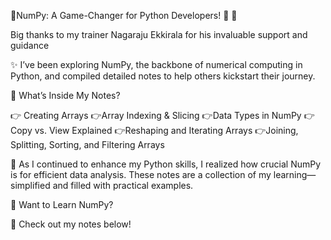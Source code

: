 🚀NumPy: A Game-Changer for Python Developers! 🧠 💫 

Big thanks to my trainer Nagaraju Ekkirala for his invaluable support and guidance 

✨ I’ve been exploring NumPy, the backbone of numerical computing in Python, and compiled detailed notes to help others kickstart their journey.

📘 What’s Inside My Notes?

👉 Creating Arrays
👉Array Indexing & Slicing
👉Data Types in NumPy
👉Copy vs. View Explained
👉Reshaping and Iterating Arrays
👉Joining, Splitting, Sorting, and Filtering Arrays

🌟 As I continued to enhance my Python skills, I realized how crucial NumPy is for efficient data analysis. These notes are a collection of my learning—simplified and filled with practical examples.

🔗 Want to Learn NumPy?

📌 Check out my notes below!
